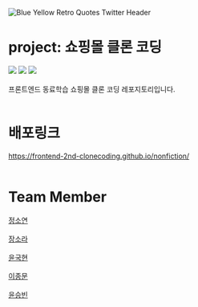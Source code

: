 ![Blue Yellow Retro Quotes Twitter Header](https://user-images.githubusercontent.com/108272222/222105783-62ab729e-6891-4d3b-83b8-5f54066478cf.gif)

project: 쇼핑몰 클론 코딩
===========================

<img src="https://img.shields.io/badge/HTML-E34F26?style=for-the-badge&logo=HTML5&logoColor=white"> <img src="https://img.shields.io/badge/CSS-1572B6?style=for-the-badge&logo=CSS3&logoColor=white"> <img src="https://img.shields.io/badge/JavaScript-F7DF1E?style=for-the-badge&logo=JavaScript&logoColor=white"> 
<br><br>
프론트엔드 동료학습 쇼핑몰 클론 코딩 레포지토리입니다.
<br><br>

배포링크
============================
 https://frontend-2nd-clonecoding.github.io/nonfiction/
 <br><br>

Team Member
===========
[정소연](https://github.com/mozjsy)
<br>
<br>
[장소라](https://github.com/SoraJang1)
<br>
<br>
[윤국현](https://github.com/dbs271)
<br>
<br>
[이종문](https://github.com/j0ngm0on)
<br>
<br>
[윤승빈](https://github.com/yunseungbin)
